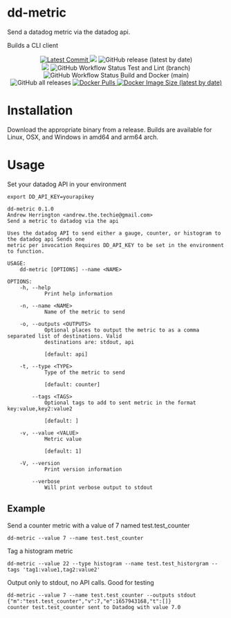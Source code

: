 # dd-metric

Send a datadog metric via the datadog api.

Builds a CLI client

<p align="center">
    <a href="https://github.com/andrewthetechie/dd-metric" target="_blank">
        <img src="https://img.shields.io/github/last-commit/andrewthetechie/dd-metric" alt="Latest Commit">
    </a>
    <img src="https://img.shields.io/badge/license-MIT-green">
    <img alt="GitHub release (latest by date)" src="https://img.shields.io/github/v/release/andrewthetechie/dd-metric?label=Latest%20Release">
    <br />
    <a href="https://github.com/andrewthetechie/dd-metric/issues"><img src="https://img.shields.io/github/issues/andrewthetechie/dd-metric" /></a>
    <img alt="GitHub Workflow Status Test and Lint (branch)" src="https://img.shields.io/github/workflow/status/andrewthetechie/dd-metric/Tests/main?label=Test and Lint">
    <img alt="GitHub Workflow Status Build and Docker (main)" src="https://img.shields.io/github/workflow/status/andrewthetechie/dd-metric/Release/main?label=Build and Docker">
    <br />
    <img alt="GitHub all releases" src="https://img.shields.io/github/downloads/andrewthetechie/dd-metric/total?color=green">
    <a href='https://hub.docker.com/r/andrewthetechie/dd-metric' target="_blank"><img alt="Docker Pulls" src="https://img.shields.io/docker/pulls/andrewthetechie/dd-metric">
    <img alt="Docker Image Size (latest by date)" src="https://img.shields.io/docker/image-size/andrewthetechie/dd-metric?label=Docker%20Image%20Size"></a>
</p>

# Installation

Download the appropriate binary from a release. Builds are available for Linux, OSX, and Windows in amd64 and arm64 arch.

# Usage

Set your datadog API in your environment

```shell
export DD_API_KEY=yourapikey
```

```shell
dd-metric 0.1.0
Andrew Herrington <andrew.the.techie@gmail.com>
Send a metric to datadog via the api

Uses the datadog API to send either a gauge, counter, or histogram to the datadog api Sends one
metric per invocation Requires DD_API_KEY to be set in the environment to function.

USAGE:
    dd-metric [OPTIONS] --name <NAME>

OPTIONS:
    -h, --help
            Print help information

    -n, --name <NAME>
            Name of the metric to send

    -o, --outputs <OUTPUTS>
            Optional places to output the metric to as a comma separated list of destinations. Valid
            destinations are: stdout, api

            [default: api]

    -t, --type <TYPE>
            Type of the metric to send

            [default: counter]

        --tags <TAGS>
            Optional tags to add to sent metric in the format key:value,key2:value2

            [default: ]

    -v, --value <VALUE>
            Metric value

            [default: 1]

    -V, --version
            Print version information

        --verbose
            Will print verbose output to stdout
```

## Example

Send a counter metric with a value of 7 named test.test_counter

```shell
dd-metric --value 7 --name test.test_counter
```

Tag a histogram metric

```shell
dd-metric --value 22 --type histogram --name test.test_historgram --tags 'tag1:value1,tag2:value2'
```

Output only to stdout, no API calls. Good for testing

```shell
dd-metric --value 7 --name test.test_counter --outputs stdout
{"m":"test.test_counter","v":7,"e":1657943168,"t":[]}
counter test.test_counter sent to Datadog with value 7.0
```
